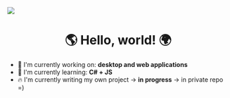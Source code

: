 ![](https://thathashtagshow.com/wp-content/uploads/2024/11/Blue-Box-Episode-8-But-Why-Tho-1-1080x600.jpg)


<div id="toc">
  <ul align="center" style="list-style: none">
    <summary>
      <h1>
       🌎 Hello, world! 🌍
      </h1>
    </summary>
  </ul>
</div>

- 💼 I'm currently working on: **desktop and web applications**
- 🌱 I'm currently learning: **С# + JS**
- 🔥 I'm currently writing my own project -> **in progress** -> in private repo =)


